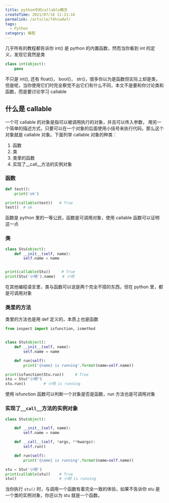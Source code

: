 ```yaml
---
title: python中的callable概念
createTime: 2021/07/16 11:21:16
permalink: /article/74hcwdwf/
tags:
  - Python
category: 编程
---
```


几乎所有的教程都告诉你 int() 是 python 的内置函数，然而当你看到 int 的定义，发现它竟然是类

```python
class int(object):
    pass
```

不只是 int(), 还有 float()， bool()， str()，很多你以为是函数但实际上却是类，但是呢，当你使用它们时完全察觉不出它们有什么不同，本文不是要和你讨论类和函数，而是要讨论学习 callable

## 什么是 callable

一个可 callable 的对象是指可以被调用执行的对象，并且可以传入参数， 用另一个简单的描述方式，只要可以在一个对象的后面使用小括号来执行代码，那么这个对象就是 callable 对象。下面列举 callable 对象的种类：

1. 函数
2. 类
3. 类里的函数
4. 实现了__call__方法的实例对象

### 函数

```python
def test():
    print('ok')

print(callable(test))   # True
test()  # ok
```

函数是 python 里的一等公民，函数是可调用对象，使用 callable 函数可以证明这一点

### 类

```python
class Stu(object):
    def __init__(self, name):
        self.name = name


print(callable(Stu))     # True
print(Stu('小明').name)   # 小明
```

在其他编程语言里，类与函数可以说是两个完全不搭的东西，但在 python 里，都是可调用对象

### 类里的方法

类里的方法也是用 def 定义的，本质上也是函数

```python
from inspect import isfunction, ismethod


class Stu(object):
    def __init__(self, name):
        self.name = name

    def run(self):
        print('{name} is running'.format(name=self.name))

print(isfunction(Stu.run))     # True
stu = Stu("小明")
stu.run()        # 小明 is running
```

使用 isfunction 函数可以判断一个对象是否是函数，run 方法也是可调用对象

### 实现了`__call__`方法的实例对象

```python
class Stu(object):

    def __init__(self, name):
        self.name = name

    def __call__(self, *args, **kwargs):
        self.run()

    def run(self):
        print('{name} is running'.format(name=self.name))

stu = Stu('小明')
print(callable(stu))    # True
stu()                   # 小明 is running
```

当你执行 `stu()` 时，与调用一个函数有着完全一致的体验，如果不告诉你 stu 是一个类的实例对象，你还以为 stu 就是一个函数。
